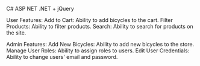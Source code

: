 C# ASP NET .NET + jQuery

User Features:
Add to Cart: Ability to add bicycles to the cart.
Filter Products: Ability to filter products.
Search: Ability to search for products on the site.


Admin Features:
Add New Bicycles: Ability to add new bicycles to the store.
Manage User Roles: Ability to assign roles to users.
Edit User Credentials: Ability to change users' email and password.
